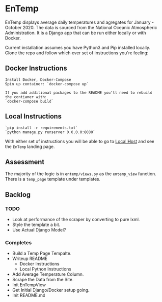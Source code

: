 # EnTemp
EnTemp displays average daily temperatures and agregates for January - October 2020.
The data is sourced from the National Oceanic Atmospheric Administration. 
It is a Django app that can be run either locally or with Docker.

Current installation assumes you have Python3 and Pip installed locally.
Clone the repo and follow which ever set of instructions you're feeling:
## Docker Instructions
	Install Docker, Docker-Compose 
	Spin up container: `docker-compose up`
	
	If you add additional packages to the README you'll need to rebuild the contianer with: 
	`docker-compose build`
	
## Local Instructions
	`pip install -r requirements.txt`
	`python manage.py runserver 0.0.0.0:8000`
	
With either set of instructions you will be able to go to [Local Host](http://localhost:8000) and see the `EnTemp` landing page.

## Assessment ##
The majority of the logic is in `entemp/views.py` as the `entemp_view` function. 
There is a `temp_page` template under templates.

## Backlog ##
### TODO ###
- Look at performance of the scraper by converting to pure lxml.
- Style the template a bit.
- Use Actual Django Model? 

### Completes ###
- Build a Temp Page Tempalte.
- Writeup README
	- Docker Instructions
	- Local Python Instructions
- Add Average Temperature Column.
- Scrape the Data from the Site.
- Init EnTempView
- Get Initial Django/Docker setup going.
- Init README.md
